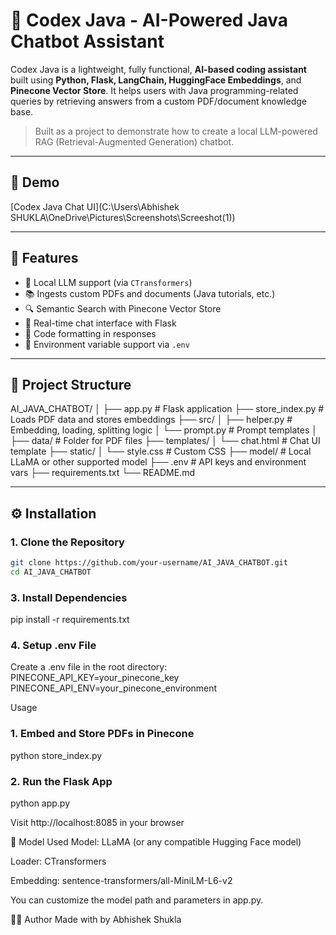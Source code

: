 # 🧠 Codex Java - AI-Powered Java Chatbot Assistant

Codex Java is a lightweight, fully functional, **AI-based coding assistant** built using **Python, Flask, LangChain, HuggingFace Embeddings**, and **Pinecone Vector Store**. It helps users with Java programming-related queries by retrieving answers from a custom PDF/document knowledge base.

> Built as a project to demonstrate how to create a local LLM-powered RAG (Retrieval-Augmented Generation) chatbot.

---

## 📸 Demo

[Codex Java Chat UI](C:\Users\Abhishek SHUKLA\OneDrive\Pictures\Screenshots\Screeshot(1)) <!-- Optional: Add screenshot here -->

---

## 🚀 Features

- 🧠 Local LLM support (via `CTransformers`)
- 📚 Ingests custom PDFs and documents (Java tutorials, etc.)
- 🔍 Semantic Search with Pinecone Vector Store
- 💬 Real-time chat interface with Flask
- 📄 Code formatting in responses
- 🔐 Environment variable support via `.env`

---

## 📁 Project Structure

AI_JAVA_CHATBOT/
│
├── app.py # Flask application
├── store_index.py # Loads PDF data and stores embeddings
├── src/
│ ├── helper.py # Embedding, loading, splitting logic
│ └── prompt.py # Prompt templates
│
├── data/ # Folder for PDF files
├── templates/
│ └── chat.html # Chat UI template
├── static/
│ └── style.css # Custom CSS
├── model/ # Local LLaMA or other supported model
├── .env # API keys and environment vars
├── requirements.txt
└── README.md


---

## ⚙️ Installation

### 1. Clone the Repository

```bash
git clone https://github.com/your-username/AI_JAVA_CHATBOT.git
cd AI_JAVA_CHATBOT
```
### 3. Install Dependencies
pip install -r requirements.txt

### 4. Setup .env File
Create a .env file in the root directory:
PINECONE_API_KEY=your_pinecone_key
PINECONE_API_ENV=your_pinecone_environment

Usage

### 1. Embed and Store PDFs in Pinecone
python store_index.py

### 2. Run the Flask App
python app.py

Visit http://localhost:8085 in your browser

🧠 Model Used
Model: LLaMA (or any compatible Hugging Face model)

Loader: CTransformers

Embedding: sentence-transformers/all-MiniLM-L6-v2

You can customize the model path and parameters in app.py.

🙋‍♂️ Author
Made with by Abhishek Shukla

